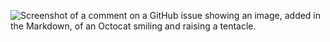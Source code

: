 ![Screenshot of a comment on a GitHub issue showing an image, added in the Markdown, of an Octocat smiling and raising a tentacle.](https://ya.ru/images/search?from=tabbar&img_url=https%3A%2F%2Fbusinessyield.com%2Ftech%2Fwp-content%2Fuploads%2Fsites%2F2%2F2023%2F08%2Fmk_metarespbasics_072920.jpg&lr=54&pos=4&rpt=simage&text=картинки%20для%20репозитория)